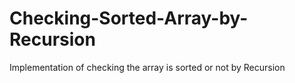 # Checking-Sorted-Array-by-Recursion
Implementation of checking the array is sorted or not by Recursion  
